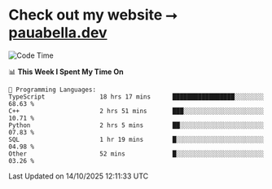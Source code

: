# Check out my website ⭢ [pauabella.dev](https://pauabella.dev)

<!--START_SECTION:waka-->
![Code Time](http://img.shields.io/badge/Code%20Time-4%2C906%20hrs%206%20mins-blue)

📊 **This Week I Spent My Time On** 

```text
💬 Programming Languages: 
TypeScript               18 hrs 17 mins      █████████████████░░░░░░░░   68.63 % 
C++                      2 hrs 51 mins       ███░░░░░░░░░░░░░░░░░░░░░░   10.71 % 
Python                   2 hrs 5 mins        ██░░░░░░░░░░░░░░░░░░░░░░░   07.83 % 
SQL                      1 hr 19 mins        █░░░░░░░░░░░░░░░░░░░░░░░░   04.98 % 
Other                    52 mins             █░░░░░░░░░░░░░░░░░░░░░░░░   03.26 % 
```


 Last Updated on 14/10/2025 12:11:33 UTC
<!--END_SECTION:waka-->
